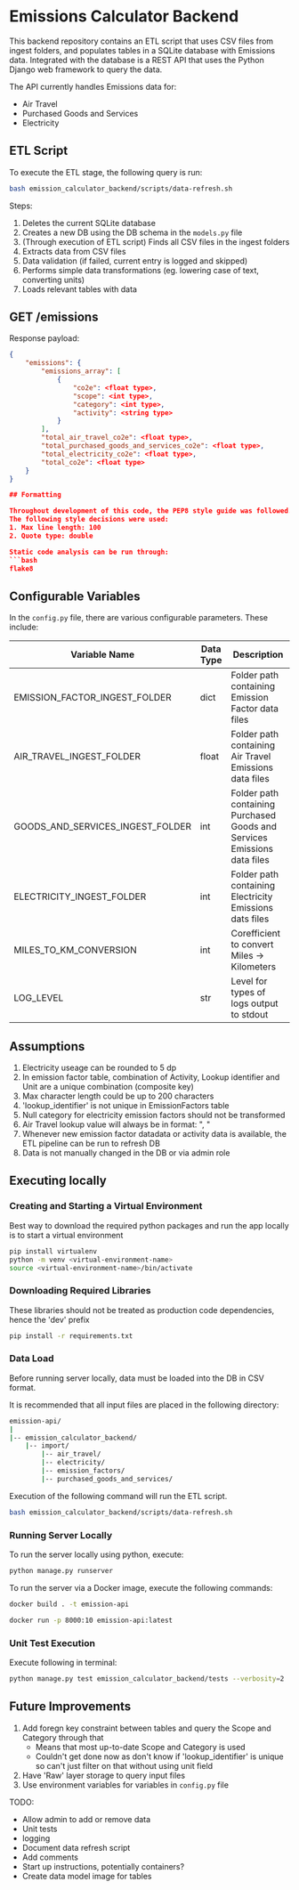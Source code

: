# Emissions Calculator Backend

This backend repository contains an ETL script that uses CSV files from ingest folders, and populates tables in a SQLite database with Emissions data. Integrated with the database is a REST API that uses the Python Django web framework to query the data.

The API currently handles Emissions data for:
- Air Travel
- Purchased Goods and Services
- Electricity

## ETL Script

To execute the ETL stage, the following query is run:
```bash
bash emission_calculator_backend/scripts/data-refresh.sh
```

Steps: 
1. Deletes the current SQLite database
2. Creates a new DB using the DB schema in the `models.py` file
3. (Through execution of ETL script) Finds all CSV files in the ingest folders
4. Extracts data from CSV files
5. Data validation (if failed, current entry is logged and skipped)
6. Performs simple data transformations (eg. lowering case of text, converting units)
7. Loads relevant tables with data

## GET /emissions

Response payload:

```json
{
    "emissions": {
        "emissions_array": [
            {
                "co2e": <float type>,
                "scope": <int type>,
                "category": <int type>,
                "activity": <string type>
            }
        ],
        "total_air_travel_co2e": <float type>,
        "total_purchased_goods_and_services_co2e": <float type>,
        "total_electricity_co2e": <float type>,
        "total_co2e": <float type>
    }
}

## Formatting

Throughout development of this code, the PEP8 style guide was followed.
The following style decisions were used:
1. Max line length: 100
2. Quote type: double

Static code analysis can be run through:
```bash
flake8
```

## Configurable Variables

In the `config.py` file, there are various configurable parameters. These include:

| Variable Name                      | Data Type | Description                                                                  | 
| ---------------------------------- | --------- | ---------------------------------------------------------------------------- |
| EMISSION_FACTOR_INGEST_FOLDER      | dict      | Folder path containing Emission Factor data files                            |
| AIR_TRAVEL_INGEST_FOLDER           | float     | Folder path containing Air Travel Emissions data files                       |
| GOODS_AND_SERVICES_INGEST_FOLDER   | int       | Folder path containing Purchased Goods and Services Emissions data files     |
| ELECTRICITY_INGEST_FOLDER          | int       | Folder path containing Electricity Emissions dats files                      |
| MILES_TO_KM_CONVERSION             | int       | Corefficient to convert Miles -> Kilometers                                  |
| LOG_LEVEL                          | str       | Level for types of logs output to stdout                                     |


## Assumptions

1. Electricity useage can be rounded to 5 dp
2. In emission factor table, combination of Activity, Lookup identifier and Unit are a unique combination (composite key)
3. Max character length could be up to 200 characters
4. 'lookup_identifier' is not unique in EmissionFactors table
5. Null category for electricity emission factors should not be transformed
6. Air Travel lookup value will always be in format: "<flight range>, <passenger class>"
7. Whenever new emission factor datadata or activity data is available, the ETL pipeline can be run to refresh DB
8. Data is not manually changed in the DB or via admin role

## Executing locally

### Creating and Starting a Virtual Environment

Best way to download the required python packages and run the app locally is to start a virtual environment

```bash
pip install virtualenv
python -m venv <virtual-environment-name>
source <virtual-environment-name>/bin/activate
```

### Downloading Required Libraries

These libraries should not be treated as production code dependencies, hence the 'dev' prefix

```bash
pip install -r requirements.txt
```

### Data Load

Before running server locally, data must be loaded into the DB in CSV format.

It is recommended that all input files are placed in the following directory:

```bash
emission-api/
|
|-- emission_calculator_backend/
    |-- import/
        |-- air_travel/
        |-- electricity/
        |-- emission_factors/
        |-- purchased_goods_and_services/
```

Execution of the following command will run the ETL script.

```bash
bash emission_calculator_backend/scripts/data-refresh.sh
```

### Running Server Locally

To run the server locally using python, execute:
```bash
python manage.py runserver
```

To run the server via a Docker image, execute the following commands:
```bash
docker build . -t emission-api

docker run -p 8000:10 emission-api:latest
```

### Unit Test Execution
Execute following in terminal:
```bash
python manage.py test emission_calculator_backend/tests --verbosity=2
```

## Future Improvements
1. Add foregn key constraint between tables and query the Scope and Category through that
    - Means that most up-to-date Scope and Category is used
    - Couldn't get done now as don't know if 'lookup_identifier' is unique so can't just filter on that without using unit field
2. Have 'Raw' layer storage to query input files
3. Use environment variables for variables in `config.py` file


TODO:
- Allow admin to add or remove data
- Unit tests
- logging
- Document data refresh script
- Add comments
- Start up instructions, potentially containers?
- Create data model image for tables




